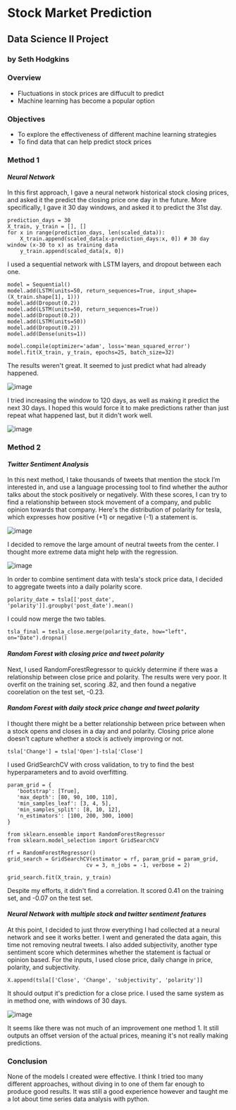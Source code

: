 # Stock Market Prediction
## Data Science II Project
### by Seth Hodgkins
### Overview
- Fluctuations in stock prices are diffucult to predict
- Machine learning has become a popular option
### Objectives
- To explore the effectiveness of different machine learning strategies
- To find data that can help predict stock prices
### Method 1
#### *Neural Network*
In this first approach, I gave a neural network historical stock closing prices, and asked it the predict the closing price one day in the future. More specifically, I gave it 30 day windows, and asked it to predict the 31st day.
```
prediction_days = 30
X_train, y_train = [], []
for x in range(prediction_days, len(scaled_data)):
    X_train.append(scaled_data[x-prediction_days:x, 0]) # 30 day window (x-30 to x) as training data
    y_train.append(scaled_data[x, 0])
```
I used a sequential network with LSTM layers, and dropout between each one.
```
model = Sequential()
model.add(LSTM(units=50, return_sequences=True, input_shape=(X_train.shape[1], 1)))
model.add(Dropout(0.2))
model.add(LSTM(units=50, return_sequences=True))
model.add(Dropout(0.2))
model.add(LSTM(units=50))
model.add(Dropout(0.2))
model.add(Dense(units=1))

model.compile(optimizer='adam', loss='mean_squared_error')
model.fit(X_train, y_train, epochs=25, batch_size=32)
```
The results weren't great. It seemed to just predict what had already happened.

![image](markdown_images/method_1.png)

I tried increasing the window to 120 days, as well as making it predict the next 30 days. I hoped this would force it to make predictions rather than just repeat what happened last, but it didn't work well.

![image](markdown_images/method_1.1.png)

### Method 2
#### *Twitter Sentiment Analysis*
In this next method, I take thousands of tweets that mention the stock I’m interested in, and use a language processing tool to find whether the author talks about the stock positively or negatively. With these scores, I can try to find a relationship between stock movement of a company, and public opinion towards that company. Here's the distribution of polarity for tesla, which expresses how positive (+1) or negative (-1) a statement is.

![image](markdown_images/method_2.png)

I decided to remove the large amount of neutral tweets from the center. I thought more extreme data might help with the regression.

![image](markdown_images/method_2.1.png)

In order to combine sentiment data with tesla's stock price data, I decided to aggregate tweets into a daily polarity score.

`polarity_date = tsla[['post_date', 'polarity']].groupby('post_date').mean()`

I could now merge the two tables.

`tsla_final = tesla_close.merge(polarity_date, how="left", on="Date").dropna()`

#### *Random Forest with closing price and tweet polarity*

Next, I used RandomForestRegressor to quickly determine if there was a relationship between close price and polarity. The results were very poor. It overfit on the training set, scoring .82, and then found a negative coorelation on the test set, -0.23.
 #### *Random Forest with daily stock price change and tweet polarity*

 I thought there might be a better relationship between price between when a stock opens and closes in a day and and polarity. Closing price alone doesn't capture whether a stock is actively improving or not.

 ```tsla['Change'] = tsla['Open']-tsla['Close']```

 I used GridSearchCV with cross validation, to try to find the best hyperparameters and to avoid overfitting.

 ```
 param_grid = {
    'bootstrap': [True],
    'max_depth': [80, 90, 100, 110],
    'min_samples_leaf': [3, 4, 5],
    'min_samples_split': [8, 10, 12],
    'n_estimators': [100, 200, 300, 1000]
}

from sklearn.ensemble import RandomForestRegressor
from sklearn.model_selection import GridSearchCV

rf = RandomForestRegressor()
grid_search = GridSearchCV(estimator = rf, param_grid = param_grid, 
                          cv = 3, n_jobs = -1, verbose = 2)

grid_search.fit(X_train, y_train)
```

Despite my efforts, it didn't find a correlation. It scored 0.41 on the training set, and -0.07 on the test set.

#### *Neural Network with multiple stock and twitter sentiment features*

At this point, I decided to just throw everything I had collected at a neural network and see it works better. I went and generated the data again, this time not removing neutral tweets. I also added subjectivity, another type sentiment score which determines whether the statement is factual or opinion based. For the inputs, I used close price, daily change in price, polarity, and subjectivity.

`X.append(tsla[['Close', 'Change', 'subjectivity', 'polarity']]`

It should output it's prediction for a close price. I used the same system as in method one, with windows of 30 days.

![image](markdown_images/method_2.2.png)

It seems like there was not much of an improvement one method 1. It still outputs an offset version of the actual prices, meaning it's not really making predictions.

### Conclusion
None of the models I created were effective. I think I tried too many different approaches, without diving in to one of them far enough to produce good results. It was still a good experience however and taught me a lot about time series data analysis with python.
